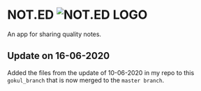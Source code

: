 # NOT.ED ![NOT.ED LOGO](https://images2.imgbox.com/79/14/6XVxiC4Y_o.png "Logo Title Text 1")

An app for sharing quality notes.

## Update on 16-06-2020

Added the files from the update of 10-06-2020 in my repo to this `gokul_branch` that is now merged to the `master branch`.
